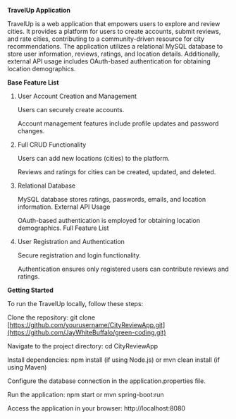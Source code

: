 **TravelUp Application**


TravelUp is a web application that empowers users to explore and review cities. It provides a platform for users to create accounts, submit reviews, and rate cities, contributing to a community-driven resource for city recommendations. The application utilizes a relational MySQL database to store user information, reviews, ratings, and location details. Additionally, external API usage includes OAuth-based authentication for obtaining location demographics.

**Base Feature List**

1. User Account Creation and Management

      Users can securely create accounts.
   
      Account management features include profile updates and password changes.

3. Full CRUD Functionality

      Users can add new locations (cities) to the platform.

      Reviews and ratings for cities can be created, updated, and deleted.

4. Relational Database

      MySQL database stores ratings, passwords, emails, and location information.
      External API Usage
      
      OAuth-based authentication is employed for obtaining location demographics.
      Full Feature List

5. User Registration and Authentication

      Secure registration and login functionality.

      Authentication ensures only registered users can contribute reviews and ratings.

**Getting Started**

To run the TravelUp locally, follow these steps:

Clone the repository: git clone [https://github.com/yourusername/CityReviewApp.git](https://github.com/JayWhiteBuffalo/green-coding.git)

Navigate to the project directory: cd CityReviewApp

Install dependencies: npm install (if using Node.js) or mvn clean install (if using Maven)

Configure the database connection in the application.properties file.

Run the application: npm start or mvn spring-boot:run

Access the application in your browser: http://localhost:8080
